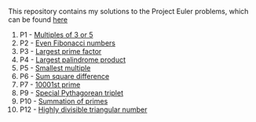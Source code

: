 This repository contains my solutions to the Project Euler problems, which can be found [here](https://projecteuler.net/archives)

1. P1 - [Multiples of 3 or 5](https://github.com/VaibhavVerma16113108/Project-Euler/blob/main/Problem1.py)
2. P2 - [Even Fibonacci numbers](https://github.com/VaibhavVerma16113108/Project-Euler/blob/main/Problem2.py)
3. P3 - [Largest prime factor](https://github.com/VaibhavVerma16113108/Project-Euler/blob/main/Problem3.py)
4. P4 - [Largest palindrome product](https://github.com/VaibhavVerma16113108/Project-Euler/blob/main/Problem4.py)
5. P5 - [Smallest multiple](https://github.com/VaibhavVerma16113108/Project-Euler/blob/main/Problem5.py)
6. P6 - [Sum square difference](https://github.com/VaibhavVerma16113108/Project-Euler/blob/main/Problem6.py)
7. P7 - [10001st prime](https://github.com/VaibhavVerma16113108/Project-Euler/blob/main/Problem7.py)
8. P9 - [Special Pythagorean triplet](https://github.com/VaibhavVerma16113108/Project-Euler/blob/main/Problem9.py)
9. P10 - [Summation of primes](https://github.com/VaibhavVerma16113108/Project-Euler/blob/main/Problem10.py)
10. P12 - [Highly divisible triangular number](https://github.com/VaibhavVerma16113108/Project-Euler/blob/main/Problem12.py)